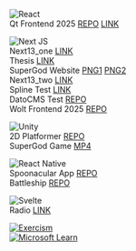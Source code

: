 ![React](https://img.shields.io/badge/React-%2320232a.svg?logo=react&logoColor=%2361DAFB)<br>
Qt Frontend 2025 [REPO](https://github.com/LTeemu/qt-trainee2025) [LINK](https://teemul-qt-trainee2025.vercel.app/login)<br>

![Next JS](https://img.shields.io/badge/Next-black?style=plastic&logo=next.js&logoColor=white)<br>
Next13_one [LINK](https://teemul-next13one.vercel.app)<br>
Thesis [LINK](https://teemul.vercel.app)<br>
SuperGod Website
[PNG1](https://raw.githubusercontent.com/LTeemu/LTeemu/main/images/supergod_desktop.png)
[PNG2](https://raw.githubusercontent.com/LTeemu/LTeemu/main/images/supergod_mobile.png)<br>
Next13_two [LINK](https://teemul-next13two.vercel.app)<br>
Spline Test [LINK](https://teemul-splinecubes.vercel.app)<br>
DatoCMS Test [REPO](https://github.com/LTeemu/DatoCMS)<br>
Wolt Frontend 2025 [REPO](https://github.com/LTeemu/wolt-frontend-2025)<br>

![Unity](https://img.shields.io/badge/unity-%23000000.svg?style=plastic&logo=unity&logoColor=white)<br>
2D Platformer [REPO](https://github.com/LTeemu/2D_Platformer)<br>
SuperGod Game [MP4](https://github.com/LTeemu/LTeemu/blob/main/SGGameVideo.md)

![React Native](https://img.shields.io/badge/react_native-%2320232a.svg?style=plastic&logo=react&logoColor=%2361DAFB)<br>
Spoonacular App [REPO](https://github.com/LTeemu/Spoonacular_app)<br>
Battleship [REPO](https://github.com/LTeemu/Battleship)

![Svelte](https://img.shields.io/badge/svelte-%23f1413d.svg?style=plastic&logo=svelte&logoColor=white)<br>
Radio [LINK](https://teemul-svelteradio.vercel.app)<br>

[![Exercism](https://img.shields.io/badge/Exercism-009CAB?style=plastic&logo=exercism&logoColor=white)](https://exercism.org/profiles/n9lete00/solutions?order=newest_first)<br>
[![Microsoft Learn](https://img.shields.io/badge/Microsoft_Learn-258ffa?style=plastic&logo=microsoft&logoColor=white)](https://learn.microsoft.com/en-us/users/lteemu/transcript/vj5nwh8zqnjnoe6)
<!-- https://github.com/Ileriayo/markdown-badges -->
